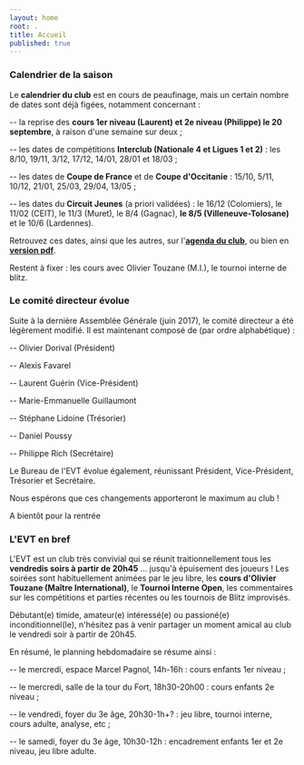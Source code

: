 ```yaml
---
layout: home
root: .
title: Accueil
published: true
---
```


### Calendrier de la saison ###

Le **calendrier du club** est en cours de peaufinage, mais un certain nombre de dates sont déjà figées, notamment concernant : 

-- la reprise des **cours 1er niveau (Laurent) et 2e niveau (Philippe) le 20 septembre**, à raison d'une semaine sur deux ;

-- les dates de compétitions **Interclub (Nationale 4 et Ligues 1 et 2)** : les 8/10, 19/11, 3/12, 17/12, 14/01, 28/01 et 18/03 ;

-- les dates de **Coupe de France** et de **Coupe d'Occitanie** : 15/10, 5/11, 10/12, 21/01, 25/03, 29/04, 13/05 ;

-- les dates du **Circuit Jeunes** (a priori validées) : le 16/12 (Colomiers), le 11/02 (CEIT), le 11/3 (Muret), le 8/4 (Gagnac), **le 8/5 (Villeneuve-Tolosane)** et le 10/6 (Lardennes).

Retrouvez ces dates, ainsi que les autres, sur l'[**agenda du club**](http://echiquier-villeneuve-tolosane.github.io/calendar.html "calendrier EVT"), ou bien en [**version pdf**](http://echiquier-villeneuve-tolosane.github.io/documents/calendrier-EVT-2017-2018.pdf "calendrier pdf").

Restent à fixer : les cours avec Olivier Touzane (M.I.), le tournoi interne de blitz.



### Le comité directeur évolue ###

Suite à la dernière Assemblée Générale (juin 2017), le comité directeur a été légèrement modifié. Il est maintenant composé de (par ordre alphabétique) :

-- Olivier Dorival (Président)

-- Alexis Favarel

-- Laurent Guérin (Vice-Président)

-- Marie-Emmanuelle Guillaumont

-- Stéphane Lidoine (Trésorier)

-- Daniel Poussy

-- Philippe Rich (Secrétaire)

Le Bureau de l'EVT évolue également, réunissant Président, Vice-Président, Trésorier et Secrétaire.

Nous espérons que ces changements apporteront le maximum au club !



A bientôt pour la rentrée

### L'EVT en bref ###

L'EVT est un club très convivial qui se réunit traitionnellement tous les **vendredis soirs à partir de 20h45** ... jusqu'à épuisement des joueurs ! Les soirées sont habituellement animées par le jeu libre, les **cours d'Olivier Touzane (Maître International)**, le **Tournoi Interne Open**, les commentaires sur les compétitions et parties récentes ou les tournois de Blitz improvisés.

Débutant(e) timide, amateur(e) intéressé(e) ou passioné(e) inconditionnel(le), n'hésitez pas à venir partager un moment amical au club le vendredi soir à partir de 20h45.

En résumé, le planning hebdomadaire se résume ainsi :

-- le mercredi, espace Marcel Pagnol, 14h-16h : cours enfants 1er niveau ;

-- le mercredi, salle de la tour du Fort, 18h30-20h00 : cours enfants 2e niveau ;

-- le vendredi, foyer du 3e âge, 20h30-1h+? : jeu libre, tournoi interne, cours adulte, analyse, etc ;

-- le samedi, foyer du 3e âge, 10h30-12h : encadrement enfants 1er et 2e niveau, jeu libre adulte.
